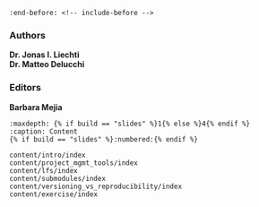 ```{include} ../README.md
:end-before: <!-- include-before -->
```


### Authors

**Dr. Jonas I. Liechti**  
**Dr. Matteo Delucchi**


### Editors

**Barbara Mejia**


```{toctree}
:maxdepth: {% if build == "slides" %}1{% else %}4{% endif %}
:caption: Content
{% if build == "slides" %}:numbered:{% endif %}

content/intro/index
content/project_mgmt_tools/index
content/lfs/index
content/submodules/index
content/versioning_vs_reproducibility/index
content/exercise/index
```
